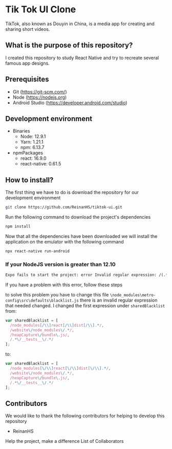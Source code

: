 # Tik Tok UI Clone
TikTok, also known as Douyin in China, is a media app for creating and sharing short videos.

## What is the purpose of this repository?

I created this repository to study React Native and try to recreate several famous app designs.

## Prerequisites

- Git (https://git-scm.com/)
- Node (https://nodejs.org)
- Android Studio (https://developer.android.com/studio)

## Development environment

- Binaries
  - Node: 12.9.1
  - Yarn: 1.21.1
  - npm: 6.13.7
- npmPackages
  - react: 16.9.0
  - react-native: 0.61.5


## How to install?

The first thing we have to do is download the repository for our development environment

```sh
git clone https://github.com/ReinanHS/tiktok-ui.git
```

Run the following command to download the project's dependencies

```sh
npm install
```

Now that all the dependencies have been downloaded we will install the application on the emulator with the following command

```sh
npx react-native run-android
```

### If your NodeJS version is greater than 12.10

```txt
Expo fails to start the project: error Invalid regular expression: /(.*\\__fixtures__
```

If you have a problem with this error, follow these steps

to solve this problem you have to change this file `\node_modules\metro-config\src\defaults\blacklist.js` there is an invalid regular expression that needed changed. I changed the first expression under `sharedBlacklist` from:

```js
var sharedBlacklist = [
  /node_modules[/\\]react[/\\]dist[/\\].*/,
  /website\/node_modules\/.*/,
  /heapCapture\/bundle\.js/,
  /.*\/__tests__\/.*/
];
```

to:

```js
var sharedBlacklist = [
  /node_modules[\/\\]react[\/\\]dist[\/\\].*/,
  /website\/node_modules\/.*/,
  /heapCapture\/bundle\.js/,
  /.*\/__tests__\/.*/
];
```

## Contributors

We would like to thank the following contributors for helping to develop this repository

- ReinanHS

Help the project, make a difference List of Collaborators
